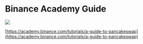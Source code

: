 # Binance Academy Guide

![](../.gitbook/assets/screenshot-2021-04-20-at-3.45.02-pm.png)

[https://academy.binance.com/tutorials/a-guide-to-pancakeswap](https://academy.binance.com/tutorials/a-guide-to-pancakeswap)
